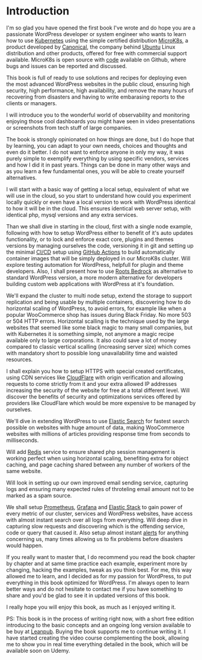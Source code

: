 # Introduction

I'm so glad you have opened the first book I've wrote and do hope you are a passionate WordPress developer or system engineer who wants to learn how to use [Kubernetes](http://j.mp/2YPGTO0) using the simple certified distribution [MicroK8s](http://j.mp/3pZ5yeP), a product developed by [Canonical](http://j.mp/2N0S5F1), the company behind [Ubuntu](http://j.mp/2YUKmL6) Linux distribution and other products, offered for free with commercial support available. MicroK8s is open source with [code](http://j.mp/3cPXHN4) available on Github, where bugs and issues can be reported and discussed.

This book is full of ready to use solutions and recipes for deploying even the most advanced WordPress websites in the public cloud, ensuring high security, high performance, high availability, and remove the many hours of recovering from disasters and having to write embarasing reports to the clients or managers.

I will introduce you to the wonderful world of observability and monitoring enjoying those cool dashboards you might have seen in video presentations or screenshots from tech stuff of large companies.

The book is strongly opinionated on how things are done, but I do hope that by learning, you can adapt to your own needs, choices and thoughts and even do it better. I do not want to enforce anyone in only my way, it was purely simple to exemplify everything by using specific vendors, services and how I did it in past years. Things can be done in many other ways and as you learn a few fundamental ones, you will be able to create yourself alternatives.

I will start with a basic way of getting a local setup, equivalent of what we will use in the cloud, so you start to understand how could you experiment locally quickly or even have a local version to work with WordPress identical to how it will be in the cloud. This ensures identical web server setup, with identical php, mysql versions and any extra services.

Than we shall dive in starting in the cloud, first with a single node example, following with how to setup WordPress either to benefit of it's auto updates functionality, or to lock and enforce exact core, plugins and themes versions by managing ourselves the code, versioning it in git and setting up the minimal [CI/CD](http://j.mp/2OgLQgP) setup using [GitHub Actions](http://j.mp/3aFS5SL) to build automatically container images that will be simply deployed in our MicroK8s cluster. Will explore testing automation for WordPress, helpfull for plugin and theme developers. Also, I shall present how to use [Roots Bedrock](https://bit.ly/2LtvPmK) as alternative to standard WordPress version, a more modern alternative for developers building custom web applications with WordPress at it's foundation.

We'll expand the cluster to multi node setup, extend the storage to support replication and being usable by multiple containers, discovering how to do horizontal scaling of WordPress, to avoid errors, for example like when a popular WooCommerce shop has issues during Black Friday. No more 503 or 504 HTTP errors. Horizontal scalling is the technique used by the large websites that seemed like some black magic to many small companies, but with Kubernetes it is something simple, not anymore a magic recipe available only to large corporations. It also could save a lot of money compared to classic vertical scalling (increasing server size) which comes with mandatory short to possible long unavailability time and waisted resources.

I shall explain you how to setup HTTPS with special created certificates, using CDN services like [CloudFlare](http://j.mp/3tyYl7B) with origin verification and allowing requests to come strictly from it and your extra allowed IP addresses increasing the security of the website for free at a total different level. Will discover the benefits of security and optimizations services offered by providers like CloudFlare which would be more expensive to be managed by ourselves.

We'll dive in extending WordPress to use [Elastic Search](http://j.mp/3rHt6pl) for fastest search possible on websites with huge amount of data, making WooCommerce websites with millions of articles providing response time from seconds to milliseconds.

Will add [Redis](http://j.mp/3aFf9Bk) service to ensure shared php session management is working perfect when using horizontal scaling, benefiting extra for object caching, and page caching shared between any number of workers of the same website.

Will look in setting up our own improved email sending service, capturing logs and ensuring many expected rules of throteling email amount not to be marked as a spam source.

We shall setup [Prometheus](http://j.mp/3pY8wAt), [Grafana](http://j.mp/2MERGbe) and [Elastic Stack](http://j.mp/3oRdWMc) to gain power of every metric of our cluster, services and WordPress websites, have access with almost instant search over all logs from everything. Will deep dive in capturing slow requests and discovering which is the offending service, code or query that caused it. Also setup almost instant [alerts](http://j.mp/36PFXOd) for anything concerning us, many times allowing us to fix problems before disasters would happen.

If you really want to master that, I do recommend you read the book chapter by chapter and at same time practice each example, experiment more by changing, hacking the examples, tweak as you think best. For me, this way allowed me to learn, and I decided as for my passion for WordPress, to put everything in this book optimized for WordPress. I'm always open to learn better ways and do not hesitate to contact me if you have something to share and you'd be glad to see it in updated versions of this book.

I really hope you will enjoy this book, as much as I enjoyed writing it.

PS: This book is in the process of writing right now, with a short free edition introducing to the basic concepts and an ongoing long version available to be buy at [Leanpub](https://j.mp/2LxX6EE). Buying the book supports me to continue writing it. I have started creating the video course complementing the book, allowing me to show you in real time everything detailed in the book, which will be available soon on Udemy.
